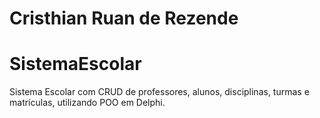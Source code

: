 # Cristhian Ruan de Rezende
# SistemaEscolar
Sistema Escolar com CRUD de professores, alunos, disciplinas, turmas e matrículas, utilizando POO em Delphi.
